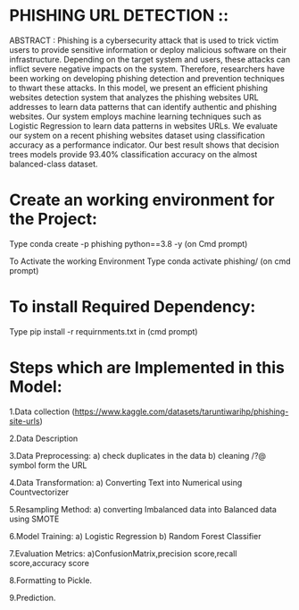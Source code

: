 # PHISHING URL DETECTION ::

ABSTRACT : Phishing is a cybersecurity attack that is used to trick victim users to provide sensitive information or deploy malicious software on their infrastructure. Depending on the target system and users, these attacks can inflict severe negative impacts on the system. Therefore, researchers have been working on developing phishing detection and prevention techniques to thwart these attacks. In this model, we present an efficient phishing websites detection system that analyzes the phishing websites URL addresses to learn data patterns that can identify authentic and phishing websites. Our system employs machine learning techniques such as Logistic Regression  to learn data patterns in websites URLs. We evaluate our system on a recent phishing websites dataset using classification accuracy as a performance indicator. Our best result shows that decision trees models provide 93.40% classification accuracy on the almost balanced-class dataset.
          

# Create an working environment for the Project:
Type conda create -p phishing python==3.8 -y  (on Cmd prompt)

To Activate the working Environment Type conda activate phishing/  (on cmd prompt)

# To install Required Dependency:
Type pip install -r requirnments.txt in (cmd prompt)

# Steps which are Implemented in this Model:
1.Data collection (https://www.kaggle.com/datasets/taruntiwarihp/phishing-site-urls)

2.Data Description

3.Data Preprocessing:
                a) check duplicates in the data
                b) cleaning /?@ symbol form the URL

4.Data Transformation:
                a) Converting Text into Numerical using Countvectorizer

5.Resampling Method:
                a) converting Imbalanced data into Balanced data using SMOTE

6.Model Training:
                a) Logistic Regression
                b) Random Forest Classifier

7.Evaluation Metrics:
                a)ConfusionMatrix,precision score,recall score,accuracy score

8.Formatting to Pickle.

9.Prediction. 
